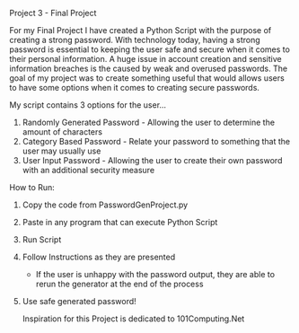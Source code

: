 Project 3 - Final Project

For my Final Project I have created a Python Script with the purpose of creating a strong password.  With technology today, having a strong password is essential to keeping the user safe and secure when it comes to their personal information.  A huge issue in account creation and sensitive information breaches is the caused by weak and overused passwords.  The goal of my project was to create something useful that would allows users to have some options when it comes to creating secure passwords.  

My script contains 3 options for the user...

1. Randomly Generated Password - Allowing the user to determine the amount of characters
2. Category Based Password - Relate your password to something that the user may usually use
3. User Input Password - Allowing the user to create their own password with an additional security measure

How to Run:
1. Copy the code from PasswordGenProject.py
2. Paste in any program that can execute Python Script
3. Run Script
4. Follow Instructions as they are presented
   - If the user is unhappy with the password output, they are able to rerun the generator at the end of the process
5. Use safe generated password!

   Inspiration for this Project is dedicated to 101Computing.Net
